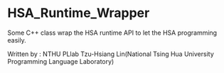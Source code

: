 HSA_Runtime_Wrapper
===================

Some C++ class wrap the HSA runtime API to let the HSA programming easily.

Written by : NTHU PLlab Tzu-Hsiang Lin(National Tsing Hua University Programming Language Laboratory)
